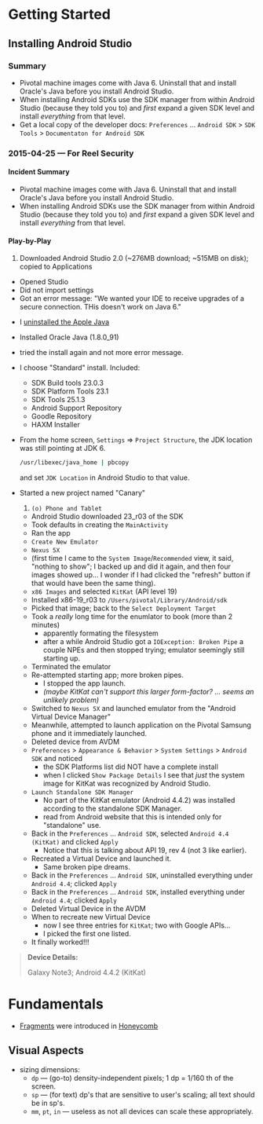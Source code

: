 
# Getting Started

## Installing Android Studio

### Summary

* Pivotal machine images come with Java 6.  Uninstall that and install Oracle's Java before you install Android Studio.
* When installing Android SDKs use the SDK manager from within Android Studio (because they told you to) and *first* expand a given SDK level and install *everything* from that level.
* Get a local copy of the developer docs: `Preferences` ... `Android SDK` > `SDK Tools` > `Documentaton for Android SDK`


### 2015-04-25 — For Reel Security

#### Incident Summary

* Pivotal machine images come with Java 6.  Uninstall that and install Oracle's Java before you install Android Studio.
* When installing Android SDKs use the SDK manager from within Android Studio (because they told you to) and *first* expand a given SDK level and install *everything* from that level.

#### Play-by-Play

1. Downloaded Android Studio 2.0 (~276MB download; ~515MB on disk); copied to Applications
-  Opened Studio
-  Did not import settings
-  Got an error message: "We wanted your IDE to receive upgrades of a secure connection.  THis doesn't work on Java 6."
  * I [uninstalled the Apple Java](../java/index.md#uninstalling-the-apple-supplied-java-6)
  - Installed Oracle Java (1.8.0_91)
  - tried the install again and not more error message.
- I choose "Standard" install.  Included:
  * SDK Build tools 23.0.3
  - SDK Platform Tools 23.1
  - SDK Tools 25.1.3
  - Android Support Repository
  - Goodle Repository
  - HAXM Installer
- From the home screen, `Settings` => `Project Structure`, the JDK location was still pointing at JDK 6.

  ```bash
  /usr/libexec/java_home | pbcopy
  ```

  and set `JDK Location` in Android Studio to that value.
- Started a new project named "Canary"
  1. `(o) Phone and Tablet`
  - Android Studio downloaded 23_r03 of the SDK
  - Took defaults in creating the `MainActivity`
  - Ran the app
  - `Create New Emulator`
  - `Nexus 5X`
  - (first time I came to the `System Image`/`Recommended` view, it said, "nothing to show"; I backed up and did it again, and then four images showed up... I wonder if I had clicked the "refresh" button if that would have been the same thing).
  - `x86 Images` and selected `KitKat` (API level 19)
  - Installed x86-19_r03 to `/Users/pivotal/Library/Android/sdk`
  - Picked that image; back to the `Select Deployment Target`
  - Took a *really* long time for the enumlator to book (more than 2 minutes)
    * apparently formating the filesystem
    - after a while Android Studio got a `IOException: Broken Pipe` a couple NPEs and then stopped trying; emulator seemingly still starting up.
  - Terminated the emulator
  - Re-attempted starting app; more broken pipes.
    * I stopped the app launch.
    - *(maybe KitKat can't support this larger form-factor? ... seems an unlikely problem)*
  - Switched to `Nexus 5X` and launched emulator from the "Android Virtual Device Manager"
  - Meanwhile, attempted to launch application on the Pivotal Samsung phone and it immediately launched.
  - Deleted device from AVDM
  - `Preferences` > `Appearance & Behavior` > `System Settings` > `Android SDK` and noticed
    * the SDK Platforms list did NOT have a complete install
    - when I clicked `Show Package Details` I see that *just* the system image for KitKat was recognized by Android Studio.
  - `Launch Standalone SDK Manager`
    * No part of the KitKat emulator (Android 4.4.2) was installed according to the standalone SDK Manager.
    - read from Android website that this is intended only for "standalone" use.
  - Back in the `Preferences` ... `Android SDK`, selected `Android 4.4 (KitKat)` and clicked `Apply`
    * Notice that this is talking about API 19, rev 4 (not 3 like earlier).
  - Recreated a Virtual Device and launched it.
    * Same broken pipe dreams.
  - Back in the `Preferences` ... `Android SDK`, uninstalled everything under `Android 4.4`; clicked `Apply`
  - Back in the `Preferences` ... `Android SDK`, installed everything under `Android 4.4`; clicked `Apply`
  - Deleted Virtual Device in the AVDM
  - When to recreate new Virtual Device
    * now I see three entries for `KitKat`; two with Google APIs...
    - I picked the first one listed.
  - It finally worked!!!


> **Device Details:**
>
> Galaxy Note3; Android 4.4.2 (KitKat)

# Fundamentals

* [Fragments](http://developer.android.com/guide/components/fragments.html) were introduced in [Honeycomb](https://en.wikipedia.org/wiki/Android_Honeycomb)


## Visual Aspects

* sizing dimensions:
  * `dp` — (go-to) density-independent pixels; 1 dp = 1/160 th of the screen.
  * `sp` — (for text) dp's that are sensitive to user's scaling; all text should be in sp's.
  * `mm`, `pt`, `in` — useless as not all devices can scale these appropriately.
